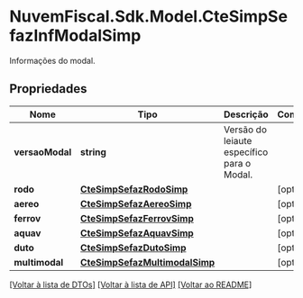 # NuvemFiscal.Sdk.Model.CteSimpSefazInfModalSimp
Informações do modal.

## Propriedades

Nome | Tipo | Descrição | Comentários
------------ | ------------- | ------------- | -------------
**versaoModal** | **string** | Versão do leiaute específico para o Modal. | 
**rodo** | [**CteSimpSefazRodoSimp**](CteSimpSefazRodoSimp.md) |  | [optional] 
**aereo** | [**CteSimpSefazAereoSimp**](CteSimpSefazAereoSimp.md) |  | [optional] 
**ferrov** | [**CteSimpSefazFerrovSimp**](CteSimpSefazFerrovSimp.md) |  | [optional] 
**aquav** | [**CteSimpSefazAquavSimp**](CteSimpSefazAquavSimp.md) |  | [optional] 
**duto** | [**CteSimpSefazDutoSimp**](CteSimpSefazDutoSimp.md) |  | [optional] 
**multimodal** | [**CteSimpSefazMultimodalSimp**](CteSimpSefazMultimodalSimp.md) |  | [optional] 

[[Voltar à lista de DTOs]](../README.md#documentation-for-models) [[Voltar à lista de API]](../README.md#documentation-for-api-endpoints) [[Voltar ao README]](../README.md)

